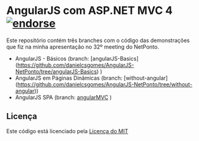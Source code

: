 AngularJS com ASP.NET MVC 4 [![endorse](http://api.coderwall.com/danielcsgomes/endorsecount.png)](http://coderwall.com/danielcsgomes)
=======================================

Este repositório contém três branches com o código das demonstrações que fiz na minha apresentação no 32º meeting do NetPonto.

* AngularJS - Básicos (branch: [angularJS-Basics] (https://github.com/danielcsgomes/AngularJS-NetPonto/tree/angularJS-Basics) )
* AngularJS em Páginas Dinâmicas (branch: [without-angular] (https://github.com/danielcsgomes/AngularJS-NetPonto/tree/without-angular))
* AngularJS SPA (branch: [angularMVC](https://github.com/danielcsgomes/AngularJS-NetPonto) )

## Licença
Este código está licenciado pela [Licença do MIT](https://github.com/danielcsgomes/AngularJS-NetPonto/blob/master/LICENSE)